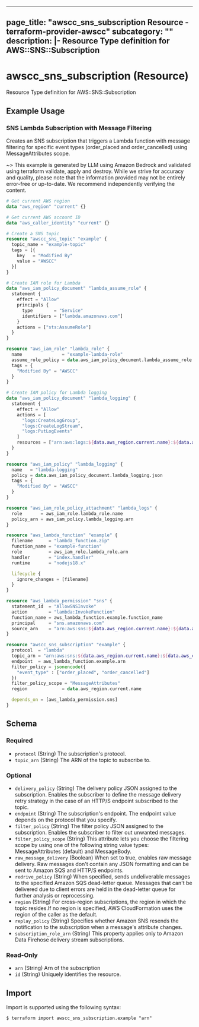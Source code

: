 
---
page_title: "awscc_sns_subscription Resource - terraform-provider-awscc"
subcategory: ""
description: |-
  Resource Type definition for AWS::SNS::Subscription
---

# awscc_sns_subscription (Resource)

Resource Type definition for AWS::SNS::Subscription

## Example Usage

### SNS Lambda Subscription with Message Filtering

Creates an SNS subscription that triggers a Lambda function with message filtering for specific event types (order_placed and order_cancelled) using MessageAttributes scope.

~> This example is generated by LLM using Amazon Bedrock and validated using terraform validate, apply and destroy. While we strive for accuracy and quality, please note that the information provided may not be entirely error-free or up-to-date. We recommend independently verifying the content.

```terraform
# Get current AWS region
data "aws_region" "current" {}

# Get current AWS account ID
data "aws_caller_identity" "current" {}

# Create a SNS topic
resource "awscc_sns_topic" "example" {
  topic_name = "example-topic"
  tags = [{
    key   = "Modified By"
    value = "AWSCC"
  }]
}

# Create IAM role for Lambda
data "aws_iam_policy_document" "lambda_assume_role" {
  statement {
    effect = "Allow"
    principals {
      type        = "Service"
      identifiers = ["lambda.amazonaws.com"]
    }
    actions = ["sts:AssumeRole"]
  }
}

resource "aws_iam_role" "lambda_role" {
  name               = "example-lambda-role"
  assume_role_policy = data.aws_iam_policy_document.lambda_assume_role.json
  tags = {
    "Modified By" = "AWSCC"
  }
}

# Create IAM policy for Lambda logging
data "aws_iam_policy_document" "lambda_logging" {
  statement {
    effect = "Allow"
    actions = [
      "logs:CreateLogGroup",
      "logs:CreateLogStream",
      "logs:PutLogEvents"
    ]
    resources = ["arn:aws:logs:${data.aws_region.current.name}:${data.aws_caller_identity.current.account_id}:log-group:/aws/lambda/*"]
  }
}

resource "aws_iam_policy" "lambda_logging" {
  name   = "lambda-logging"
  policy = data.aws_iam_policy_document.lambda_logging.json
  tags = {
    "Modified By" = "AWSCC"
  }
}

resource "aws_iam_role_policy_attachment" "lambda_logs" {
  role       = aws_iam_role.lambda_role.name
  policy_arn = aws_iam_policy.lambda_logging.arn
}

resource "aws_lambda_function" "example" {
  filename      = "lambda_function.zip"
  function_name = "example-function"
  role          = aws_iam_role.lambda_role.arn
  handler       = "index.handler"
  runtime       = "nodejs18.x"

  lifecycle {
    ignore_changes = [filename]
  }
}

resource "aws_lambda_permission" "sns" {
  statement_id  = "AllowSNSInvoke"
  action        = "lambda:InvokeFunction"
  function_name = aws_lambda_function.example.function_name
  principal     = "sns.amazonaws.com"
  source_arn    = "arn:aws:sns:${data.aws_region.current.name}:${data.aws_caller_identity.current.account_id}:${awscc_sns_topic.example.topic_name}"
}

resource "awscc_sns_subscription" "example" {
  protocol  = "lambda"
  topic_arn = "arn:aws:sns:${data.aws_region.current.name}:${data.aws_caller_identity.current.account_id}:${awscc_sns_topic.example.topic_name}"
  endpoint  = aws_lambda_function.example.arn
  filter_policy = jsonencode({
    "event_type" : ["order_placed", "order_cancelled"]
  })
  filter_policy_scope = "MessageAttributes"
  region             = data.aws_region.current.name

  depends_on = [aws_lambda_permission.sns]
}
```

<!-- schema generated by tfplugindocs -->
## Schema

### Required

- `protocol` (String) The subscription's protocol.
- `topic_arn` (String) The ARN of the topic to subscribe to.

### Optional

- `delivery_policy` (String) The delivery policy JSON assigned to the subscription. Enables the subscriber to define the message delivery retry strategy in the case of an HTTP/S endpoint subscribed to the topic.
- `endpoint` (String) The subscription's endpoint. The endpoint value depends on the protocol that you specify.
- `filter_policy` (String) The filter policy JSON assigned to the subscription. Enables the subscriber to filter out unwanted messages.
- `filter_policy_scope` (String) This attribute lets you choose the filtering scope by using one of the following string value types: MessageAttributes (default) and MessageBody.
- `raw_message_delivery` (Boolean) When set to true, enables raw message delivery. Raw messages don't contain any JSON formatting and can be sent to Amazon SQS and HTTP/S endpoints.
- `redrive_policy` (String) When specified, sends undeliverable messages to the specified Amazon SQS dead-letter queue. Messages that can't be delivered due to client errors are held in the dead-letter queue for further analysis or reprocessing.
- `region` (String) For cross-region subscriptions, the region in which the topic resides.If no region is specified, AWS CloudFormation uses the region of the caller as the default.
- `replay_policy` (String) Specifies whether Amazon SNS resends the notification to the subscription when a message's attribute changes.
- `subscription_role_arn` (String) This property applies only to Amazon Data Firehose delivery stream subscriptions.

### Read-Only

- `arn` (String) Arn of the subscription
- `id` (String) Uniquely identifies the resource.

## Import

Import is supported using the following syntax:

```shell
$ terraform import awscc_sns_subscription.example "arn"
```
